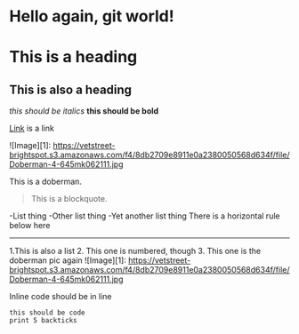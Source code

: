Hello again, git world!
=======================

# This is a heading

## This is also a heading

_this should be italics_
__this should be bold__

[Link](http://youtube.com) is a link

![Image][1]: https://vetstreet-brightspot.s3.amazonaws.com/f4/8db2709e8911e0a2380050568d634f/file/Doberman-4-645mk062111.jpg

This is a doberman.

> This is a blockquote.

-List thing
-Other list thing
-Yet another list thing
There is a horizontal rule below here

---

1.This is also a list
2. This one is numbered, though
3. This one is the doberman pic again ![Image][1]: https://vetstreet-brightspot.s3.amazonaws.com/f4/8db2709e8911e0a2380050568d634f/file/Doberman-4-645mk062111.jpg

Inline code should be in line

```
this should be code
print 5 backticks
```
